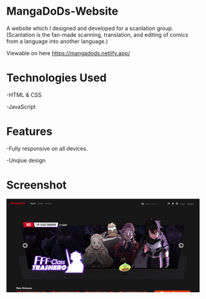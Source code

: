 # MangaDoDs-Website
A website which I designed and developed for a scanlation group. (Scanlation is the fan-made scanning, translation, and editing of comics from a language into another language.)

Viewable on here https://mangadods.netlify.app/

# Technologies Used

-HTML & CSS

-JavaScript

# Features

-Fully responsive on all devices.

-Unqiue design

# Screenshot

![alt text](https://github.com/nadbad/MangaDoDs-Website/blob/master/Project%204.PNG)

